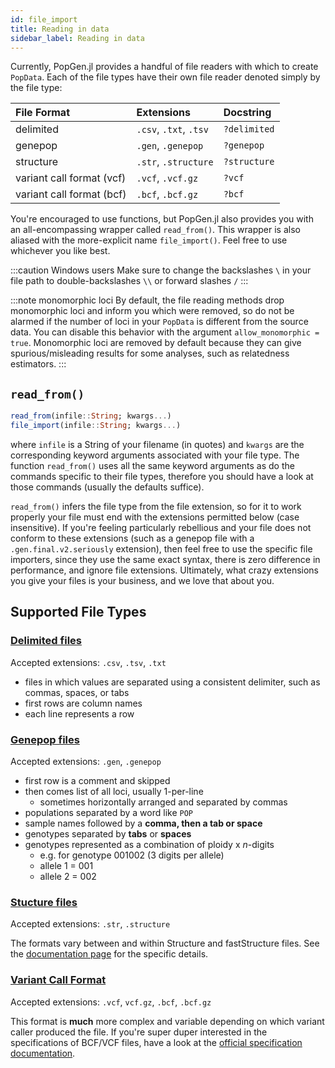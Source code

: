 ```yaml
---
id: file_import
title: Reading in data
sidebar_label: Reading in data
---
```


Currently, PopGen.jl provides a handful of file readers with which to create `PopData`. Each of the file types have their own file reader denoted simply by the file type:

| File Format         | Extensions             | Docstring     |
| :------------------ | :--------------------- | :------------ |
| delimited           | `.csv`, `.txt`, `.tsv` | `?delimited`  |
| genepop             | `.gen`, `.genepop`     | `?genepop`    |
| structure           | `.str`, `.structure`   | `?structure`  |
| variant call format (vcf) | `.vcf`, `.vcf.gz`| `?vcf`  |
| variant call format (bcf) | `.bcf`, `.bcf.gz`| `?bcf`  |

You're encouraged to use functions, but PopGen.jl also provides you with an all-encompassing wrapper  called `read_from()`. This wrapper is also aliased with the more-explicit name `file_import()`. Feel free to use whichever you like best.

:::caution Windows users
Make sure to change the backslashes `\` in your file path to double-backslashes `\\` or forward slashes `/` 
:::

:::note monomorphic loci
By default, the file reading methods drop monomorphic loci and inform you which were removed, so do not be alarmed if the number of loci in your `PopData` is different from the source data. You can disable this
behavior with the argument `allow_monomorphic = true`. Monomorphic loci are removed by default because they
can give spurious/misleading results for some analyses, such as relatedness estimators.
:::

## `read_from()`

```julia
read_from(infile::String; kwargs...)
file_import(infile::String; kwargs...)
```

where `infile` is a String of your filename (in quotes) and `kwargs` are the corresponding keyword arguments associated with your file type. The function `read_from()` uses all the same keyword arguments as do the commands specific to their file types, therefore you should have a look at those commands (usually the defaults suffice).

`read_from()` infers the file type from the file extension, so for it to work properly your file must end with the extensions permitted below (case insensitive). If you're feeling particularly rebellious and your file does not conform to these extensions (such as a genepop file with a `.gen.final.v2.seriously` extension), then feel free to use the specific file importers, since they use the same exact syntax, there is zero difference in performance, and ignore file extensions. Ultimately, what crazy extensions you give your files is your business, and we love that about you.

## Supported File Types

### [Delimited files](delimited.md)

Accepted extensions: `.csv`, `.tsv`, `.txt`

- files in which values are separated using a consistent delimiter, such as commas, spaces, or tabs
- first rows are column names
- each line represents a row


### [Genepop files](genepop.md)

Accepted extensions: `.gen`, `.genepop`

- first row is a comment and skipped
- then comes list of all loci, usually 1-per-line
  - sometimes horizontally arranged and separated by commas
- populations separated by a word like `POP`
- sample names followed by a **comma, then a tab or space**
- genotypes separated by **tabs** or **spaces**
- genotypes represented as a combination of ploidy x _n_-digits
	- e.g. for genotype 001002 (3 digits per allele)
	- allele 1 = 001
	- allele 2 = 002


### [Stucture files](structure.md)

Accepted extensions: `.str`, `.structure`

The formats vary between and within Structure and fastStructure files. See the [documentation page](structure.md)
for the specific details. 


### [Variant Call Format](variantcall.md)

Accepted extensions: `.vcf`, `vcf.gz`, `.bcf`, `.bcf.gz`

This format is **much** more complex and variable depending on which variant caller produced the file. If you're super duper interested in the specifications of BCF/VCF files, have a look at the [official specification documentation](http://samtools.github.io/hts-specs/VCFv4.3.pdf).
